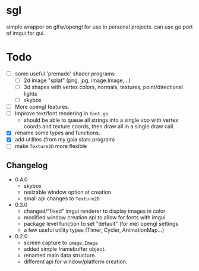 # sgl
simple wrapper on glfw/opengl for use in personal projects.
can use go port of imgui for gui.

# Todo
- [ ] some useful 'premade' shader programs
    - [ ] 2d image "splat" (png, jpg, image.Image,...)
    - [ ] 3d shapes with vertex colors, normals, textures, point/directional lights
    - [ ] skybox
- [ ] More opengl features.
- [ ] Improve text/font rendering in `font.go`.
    - should be able to queue all strings into a single vbo with vertex coords and texture coords, then draw all in a single draw call.
- [x] rename some types and functions.
- [x] add utilites (from my gaia stars program)
- [ ] make `Texture2D` more flexible

## Changelog
- 0.4.0
    - skybox
    - resizable window option at creation
    - small api changes to `Texture2D`
- 0.3.0
    - changed/"fixed" imgui renderer to display images in color
    - modified window creation api to allow for fonts with imgui
    - package level function to set "default" (for me) opengl settings
    - a few useful utility types (Timer, Cycler, AnimationMap...)
- 0.2.0
    - screen capture to `image.Image`
    - added simple framebuffer object.
    - renamed main data structure.
    - different api for window/platform creation.